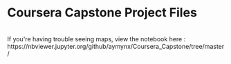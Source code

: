 # Coursera Capstone Project Files
</br>
If you're having trouble seeing maps, view the notebook here : https://nbviewer.jupyter.org/github/aymynx/Coursera_Capstone/tree/master/
